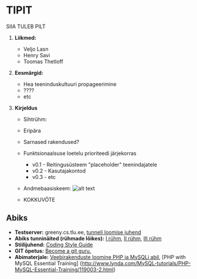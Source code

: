 # TIPIT
SIIA TULEB PILT
1. **Liikmed:**
    * Veljo Lasn
    * Henry Savi
    * Toomas Thetloff
2. **Eesmärgid:**
    * Hea teeninduskultuuri propageerimine
    * ????
    * etc
    
3. **Kirjeldus**
    * Sihtrühm:
    * Eripära
    * Sarnased rakendused?
    * Funktsionaalsuse loetelu prioriteedi järjekorras
        * v0.1 - Reitingusüsteem "placeholder" teenindajatele
        * v0.2 - Kasutajakontod
        * v0.3 - etc
    * Andmebaasiskeem:
    ![alt text](https://www.upload.ee/image/6376739/dbschema.PNG "Andmebaasiskeem")

    * KOKKUVÕTE

## Abiks
* **Testserver:** greeny.cs.tlu.ee, [tunneli loomise juhend](http://minitorn.tlu.ee/~jaagup/kool/java/kursused/09/veebipr/naited/greenytunnel/greenytunnel.pdf)
* **Abiks tunninäited (rühmade lõikes):** [I rühm](https://github.com/veebiprogrammeerimine-2016s?utf8=%E2%9C%93&query=-I-ruhm), [II rühm](https://github.com/veebiprogrammeerimine-2016s?utf8=%E2%9C%93&query=-II-ruhm), [III rühm](https://github.com/veebiprogrammeerimine-2016s?utf8=%E2%9C%93&query=-III-ruhm)
* **Stiilijuhend:** [Coding Style Guide](http://www.php-fig.org/psr/psr-2/)
* **GIT õpetus:** [Become a git guru.](https://www.atlassian.com/git/tutorials/)
* **Abimaterjale:** [Veebirakenduste loomine PHP ja MySQLi abil](http://minitorn.tlu.ee/~jaagup/kool/java/loeng/veebipr/veebipr1.pdf), [PHP with MySQL Essential Training] (http://www.lynda.com/MySQL-tutorials/PHP-MySQL-Essential-Training/119003-2.html)
